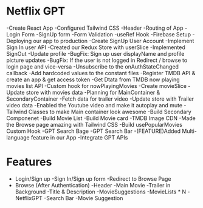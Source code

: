 # Netflix GPT

-Create React App
-Configured Tailwind CSS
-Header
-Routing of App
-Login Form
-SignUp form
-Form Validation
-useRef Hook
-Firebase Setup
-Deploying our app to production
-Create SignUp User Account
-Implement Sign In user API
-Created our Redux Store with userSlice
-Implemented SignOut
-Update profile
-BugFix: Sign up user displayName and profile picture updates
-BugFix: If the user is not logged in Redirect / browse to login page and vice-versa
-Unsubscribe to the onAuthStateChanged callback
-Add hardcoded values to the constant files
-Register TMDB API & create an app & get access token
-Get Dtata from TMDB now playing movies list API
-Custom hook for nowPlayingMovies
-Create movieSlice
-Update store with movies data
-Planning for MainContainer & SecondaryContainer
-Fetch data for trailer video
-Update store with Trailer video data
-Enabled the Youtube video and make it autoplay and mute
-Tailwind Classes to make Main container look awesome
-Build Secondary Componenet
-Build Movie List
-Build Movie card
-TMDB Image CDN
-Made the Browse page amazing with Tailwind CSS
-Build usePopularMovies Custom Hook
-GPT Search Bage
-GPT Search Bar
-(FEATURE)Added Multi-language feature in our App
-Integrate GPT APIs

# Features

- Login/Sign up
  -Sign In/Sign up form
  -Redirect to Browse Page
- Browse (After Authentication)
  -Header
  -Main Movie
  -Trailer in Background
  -Title & Description
  -MovieSuggestions
  -MovieLists \* N
  -NetflixGPT
  -Search Bar
  -Movie Suggestion
